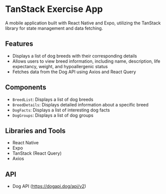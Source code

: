 # TanStack Exercise App

A mobile application built with React Native and Expo, utilizing the TanStack library for state management and data fetching.

## Features

- Displays a list of dog breeds with their corresponding details
- Allows users to view breed information, including name, description, life expectancy, weight, and hypoallergenic status
- Fetches data from the Dog API using Axios and React Query

## Components

- `BreedList`: Displays a list of dog breeds
- `BreedDetails`: Displays detailed information about a specific breed
- `DogFacts`: Displays a list of interesting dog facts
- `DogGroups`: Displays a list of dog groups

## Libraries and Tools

- React Native
- Expo
- TanStack (React Query)
- Axios

## API

- Dog API (https://dogapi.dog/api/v2)

